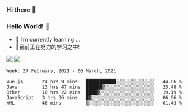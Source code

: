 ### Hi there 👋
### Hello World! 🙌

- 🌱 I’m currently learning ...
- 📖目前正在努力的学习之中!

<a href="https://github.com/anuraghazra/github-readme-stats">
  <img src="https://github-readme-stats.vercel.app/api?username=keyboardWithDream&show_icons=true&repo=github-readme-stats" />
</a>
<a href="https://github.com/anuraghazra/convoychat">
  <img src="https://github-readme-stats.vercel.app/api/top-langs/?username=keyboardWithDream&layout=compact&repo=convoychat" />
</a>



<!--START_SECTION:waka-->
```text
Week: 27 February, 2021 - 06 March, 2021

Vue.js       24 hrs 9 mins   ███████████░░░░░░░░░░░░░░   44.66 % 
Java         13 hrs 47 mins  ██████▒░░░░░░░░░░░░░░░░░░   25.48 % 
Other        10 hrs 22 mins  ████▓░░░░░░░░░░░░░░░░░░░░   19.19 % 
JavaScript   3 hrs 36 mins   █▓░░░░░░░░░░░░░░░░░░░░░░░   06.66 % 
XML          46 mins         ▒░░░░░░░░░░░░░░░░░░░░░░░░   01.43 % 
```
<!--END_SECTION:waka-->
